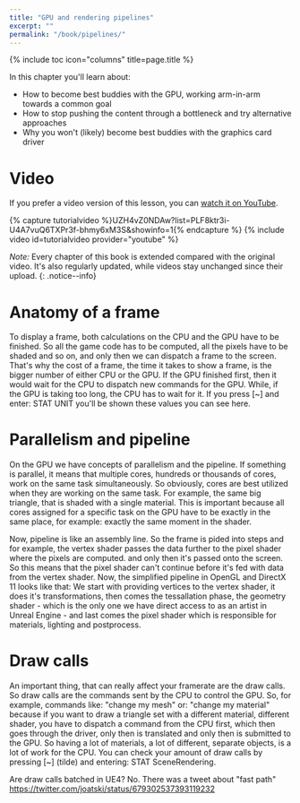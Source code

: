 ```yaml
---
title: "GPU and rendering pipelines"
excerpt: ""
permalink: "/book/pipelines/"
---
```


{% include toc icon="columns" title=page.title %}

In this chapter you'll learn about:

* How to become best buddies with the GPU, working arm-in-arm towards a common goal
* How to stop pushing the content through a bottleneck and try alternative approaches
* Why you won't (likely) become best buddies with the graphics card driver

# Video

If you prefer a video version of this lesson, you can [watch it on YouTube](https://www.youtube.com/watch?list=PLF8ktr3i-U4A7vuQ6TXPr3f-bhmy6xM3S&v=C3lumWdwHmA).

{% capture tutorialvideo %}UZH4vZ0NDAw?list=PLF8ktr3i-U4A7vuQ6TXPr3f-bhmy6xM3S&amp;showinfo=1{% endcapture %}
{% include video id=tutorialvideo provider="youtube" %}

_Note:_ Every chapter of this book is extended compared with the original video. It's also regularly updated, while videos stay unchanged since their upload.
{: .notice--info}





# Anatomy of a frame

To display a frame, both calculations on the CPU and the GPU have to be finished. So all the game code has to be computed, all the pixels have to be shaded and so on, and only then we can dispatch a frame to the screen. That's why the cost of a frame, the time it takes to show a frame, is the bigger number of either CPU or the GPU. If the GPU finished first, then it would wait for the CPU to dispatch new commands for the GPU. While, if the GPU is taking too long, the CPU has to wait for it. If you press [~] and enter: STAT UNIT you'll be shown these values you can see here.

# Parallelism and pipeline

On the GPU we have concepts of parallelism and the pipeline. If something is parallel, it means that multiple cores, hundreds or thousands of cores, work on the same task simultaneously. So obviously, cores are best utilized when they are working on the same task. For example, the same big triangle, that is shaded with a single material. This is important because all cores assigned for a specific task on the GPU have to be exactly in the same place, for example: exactly the same moment in the shader.

Now, pipeline is like an assembly line. So the frame is pided into steps and for example, the vertex shader passes the data further to the pixel shader where the pixels are computed. and only then it's passed onto the screen. So this means that the pixel shader can't continue before it's fed with data from the vertex shader. Now, the simplified pipeline in OpenGL and DirectX 11 looks like that: We start with providing vertices to the vertex shader, it does it's transformations, then comes the tessallation phase, the geometry shader - which is the only one we have direct access to as an artist in Unreal Engine - and last comes the pixel shader which is responsible for materials, lighting and postprocess.

# Draw calls

An important thing, that can really affect your framerate are the draw calls. So draw calls are the commands sent by the CPU to control the GPU. So, for example, commands like: "change my mesh" or: "change my material" because if you want to draw a triangle set with a different material, different shader, you have to dispatch a command from the CPU first, which then goes through the driver, only then is translated and only then is submitted to the GPU. So having a lot of materials, a lot of different, separate objects, is a lot of work for the CPU. You can check your amount of draw calls by pressing [~] (tilde) and entering: STAT SceneRendering.

Are draw calls batched in UE4? No. There was a tweet about "fast path" https://twitter.com/joatski/status/679302537393119232